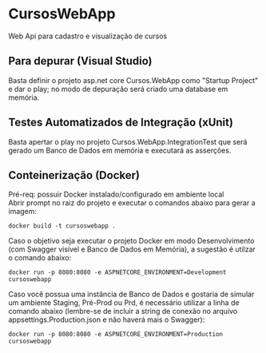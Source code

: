 # CursosWebApp
Web Api para cadastro e visualização de cursos

## Para depurar (Visual Studio)
Basta definir o projeto asp.net core Cursos.WebApp como "Startup Project" e dar o play; no modo de depuração será criado uma database em memória.

## Testes Automatizados de Integração (xUnit)
Basta apertar o play no projeto Cursos.WebApp.IntegrationTest que será gerado um Banco de Dados em memória e executará as asserções.

## Conteinerização (Docker)
Pré-req: possuir Docker instalado/configurado em ambiente local<br />
Abrir prompt no raiz do projeto e executar o comandos abaixo para gerar a imagem:
```console
docker build -t cursoswebapp .
```
Caso o objetivo seja executar o projeto Docker em modo Desenvolvimento (com Swagger visível e Banco de Dados em Memória), a sugestão é utilzar o comando abaixo:
```console
docker run -p 8080:8080 -e ASPNETCORE_ENVIRONMENT=Development cursoswebapp
```
Caso você possua uma instância de Banco de Dados e gostaria de simular um ambiente Staging, Pré-Prod ou Prd, é necessário utilizar a linha de comando abaixo (lembre-se de incluir a string de conexão no arquivo appsettings.Production.json e não haverá mais o Swagger):
```console
docker run -p 8080:8080 -e ASPNETCORE_ENVIRONMENT=Production cursoswebapp
```
